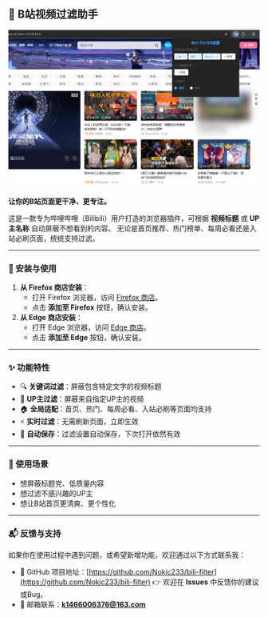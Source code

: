 ## 🧩 B站视频过滤助手

![chrome_BUAII4OAtt.png](https://github.com/Nokic233/bili-filter/blob/master/img/chrome_BUAII4OAtt.png)

**让你的B站页面更干净、更专注。**

这是一款专为哔哩哔哩（Bilibili）用户打造的浏览器插件，可根据 **视频标题** 或 **UP主名称** 自动屏蔽不想看到的内容。
无论是首页推荐、热门榜单、每周必看还是入站必刷页面，统统支持过滤。

---

### 🔧 安装与使用

1. **从 Firefox 商店安装**：
   * 打开 Firefox 浏览器，访问 [Firefox 商店](https://addons.mozilla.org/zh-CN/firefox/addon/bilifilter-%E9%80%9A%E8%BF%87%E5%85%B3%E9%94%AE%E8%AF%8D%E8%BF%87%E6%BB%A4b%E7%AB%99%E8%A7%86%E9%A2%91/)。
   * 点击 **添加至 Firefox** 按钮，确认安装。
2. **从 Edge 商店安装**：
   * 打开 Edge 浏览器，访问 [Edge 商店](https://microsoftedge.microsoft.com/addons/detail/mdhlabejecfnlmfkoajjoficieadcejl)。
   * 点击 **添加至 Edge** 按钮，确认安装。
---

### ✨ 功能特性

* 🔍 **关键词过滤**：屏蔽包含特定文字的视频标题
* 🚫 **UP主过滤**：屏蔽来自指定UP主的视频
* 🏠 **全局适配**：首页、热门、每周必看、入站必刷等页面均支持
* ⚡ **实时过滤**：无需刷新页面，立即生效
* 💾 **自动保存**：过滤设置自动保存，下次打开依然有效

---

### 💬 使用场景

* 想屏蔽标题党、低质量内容
* 想过滤不感兴趣的UP主
* 想让B站首页更清爽、更个性化

---

### 📬 反馈与支持

如果你在使用过程中遇到问题，或希望新增功能，欢迎通过以下方式联系我：

* 🐙 GitHub 项目地址：[https://github.com/Nokic233/bili-filter](https://github.com/Nokic233/bili-filter)
  👉 欢迎在 **Issues** 中反馈你的建议或Bug。
* 📧 邮箱联系：**[k1466006376@163.com](mailto:k1466006376@163.com)**

